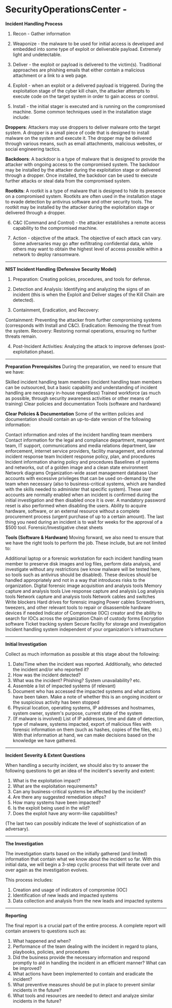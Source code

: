 # SecurityOperationsCenter - 


**Incident Handling Process**
1. Recon - Gather information  

2. Weaponize -  the malware to be used for initial access is developed and embedded into some type of exploit or deliverable payload. Extremely light and undetectable.

3. Deliver - the exploit or payload is delivered to the victim(s). Traditional approaches are phishing emails that either contain a malicious attachment or a link to a web page.

4. Exploit -  when an exploit or a delivered payload is triggered. During the exploitation stage of the cyber kill chain, the attacker attempts to execute code on the target system in order to gain access or control.

5. Install - the initial stager is executed and is running on the compromised machine. Some common techniques used in the installation stage include:
  
**Droppers**: Attackers may use droppers to deliver malware onto the target system. A dropper is a small piece of code that is designed to install malware on the system and execute it. The dropper may be delivered through various means, such as email attachments, malicious websites, or social engineering tactics. 

**Backdoors**: A backdoor is a type of malware that is designed to provide the attacker with ongoing access to the compromised system. The backdoor may be installed by the attacker during the exploitation stage or delivered through a dropper. Once installed, the backdoor can be used to execute further attacks or steal data from the compromised system. 

**Rootkits**: A rootkit is a type of malware that is designed to hide its presence on a compromised system. Rootkits are often used in the installation stage to evade detection by antivirus software and other security tools. The rootkit may be installed by the attacker during the exploitation stage or delivered through a dropper.


6. C&C (Command and Control) - the attacker establishes a remote access capability to the compromised machine.

7. Action - objective of the attack. The objective of each attack can vary. Some adversaries may go after exfiltrating confidential data, while others may want to obtain the highest level of access possible within a network to deploy ransomware.


--------------------

**NIST Incident Handling (Defensive Security Model)**

1. Preparation: Creating policies, procedures, and tools for defense.

2. Detection and Analysis: Identifying and analyzing the signs of an incident (this is when the Exploit and Deliver stages of the Kill Chain are detected).

3. Containment, Eradication, and Recovery:

  Containment: Preventing the attacker from further compromising systems (corresponds with Install and C&C).
  Eradication: Removing the threat from the system.
  Recovery: Restoring normal operations, ensuring no further threats remain.

4. Post-Incident Activities: Analyzing the attack to improve defenses (post-exploitation phase).

--------------------


**Preparation Prerequisites**
During the preparation, we need to ensure that we have:

Skilled incident handling team members (incident handling team members can be outsourced, but a basic capability and understanding of incident handling are necessary in-house regardless)
Trained workforce (as much as possible, through security awareness activities or other means of training)
Clear policies and documentation
Tools (software and hardware)


**Clear Policies & Documentation**
Some of the written policies and documentation should contain an up-to-date version of the following information:

Contact information and roles of the incident handling team members
Contact information for the legal and compliance department, management team, IT support, communications and media relations department, law enforcement, internet service providers, facility management, and external incident response team
Incident response policy, plan, and procedures
Incident information sharing policy and procedures
Baselines of systems and networks, out of a golden image and a clean state environment
Network diagrams
Organization-wide asset management database
User accounts with excessive privileges that can be used on-demand by the team when necessary (also to business-critical systems, which are handled with the skills needed to administer that specific system). These user accounts are normally enabled when an incident is confirmed during the initial investigation and then disabled once it is over. A mandatory password reset is also performed when disabling the users.
Ability to acquire hardware, software, or an external resource without a complete procurement process (urgent purchase of up to a certain amount). The last thing you need during an incident is to wait for weeks for the approval of a $500 tool.
Forensic/Investigative cheat sheets


**Tools (Software & Hardware)**
Moving forward, we also need to ensure that we have the right tools to perform the job. These include, but are not limited to:

Additional laptop or a forensic workstation for each incident handling team member to preserve disk images and log files, perform data analysis, and investigate without any restrictions (we know malware will be tested here, so tools such as antivirus should be disabled). These devices should be handled appropriately and not in a way that introduces risks to the organization.
Digital forensic image acquisition and analysis tools
Memory capture and analysis tools
Live response capture and analysis
Log analysis tools
Network capture and analysis tools
Network cables and switches
Write blockers
Hard drives for forensic imaging
Power cables
Screwdrivers, tweezers, and other relevant tools to repair or disassemble hardware devices if needed
Indicator of Compromise (IOC) creator and the ability to search for IOCs across the organization
Chain of custody forms
Encryption software
Ticket tracking system
Secure facility for storage and investigation
Incident handling system independent of your organization's infrastructure


-----------------------


**Initial Investigation** 

Collect as much information as possible at this stage about the following:

1. Date/Time when the incident was reported. Additionally, who detected the incident and/or who reported it?
2. How was the incident detected?
3. What was the incident? Phishing? System unavailability? etc.
4. Assemble a list of impacted systems (if relevant)
5. Document who has accessed the impacted systems and what actions have been taken. Make a note of whether this is an ongoing incident or the suspicious activity has been stopped
6. Physical location, operating systems, IP addresses and hostnames, system owner, system's purpose, current state of the system
7. (If malware is involved) List of IP addresses, time and date of detection, type of malware, systems impacted, export of malicious files with forensic information on them (such as hashes, copies of the files, etc.)
With that information at hand, we can make decisions based on the knowledge we have gathered.

-----------------------

**Incident Severity & Extent Questions**

When handling a security incident, we should also try to answer the following questions to get an idea of the incident's severity and extent:

1. What is the exploitation impact?
2. What are the exploitation requirements?
3. Can any business-critical systems be affected by the incident?
4. Are there any suggested remediation steps?
5. How many systems have been impacted?
6. Is the exploit being used in the wild?
7. Does the exploit have any worm-like capabilities?

(The last two can possibly indicate the level of sophistication of an adversary).

------------------------

**The Investigation**

The investigation starts based on the initially gathered (and limited) information that contain what we know about the incident so far. With this initial data, we will begin a 3-step cyclic process that will iterate over 
and over again as the investigation evolves. 

This process includes:

1. Creation and usage of indicators of compromise (IOC)
2. Identification of new leads and impacted systems
3. Data collection and analysis from the new leads and impacted systems

------------------------

**Reporting**

The final report is a crucial part of the entire process. A complete report will contain answers to questions such as:

1. What happened and when?
2. Performance of the team dealing with the incident in regard to plans, playbooks, policies, and procedures
3. Did the business provide the necessary information and respond promptly to aid in handling the incident in an efficient manner? What can be improved?
4. What actions have been implemented to contain and eradicate the incident?
5. What preventive measures should be put in place to prevent similar incidents in the future?
6. What tools and resources are needed to detect and analyze similar incidents in the future?













